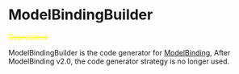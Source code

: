 # ModelBindingBuilder

<font color=yellow>~~Deprecated~~</font>

ModelBindingBuilder is the code generator for [ModelBinding](https://github.com/ellisez/ModelBinding), After ModelBinding v2.0, the code generator strategy is no longer used.
